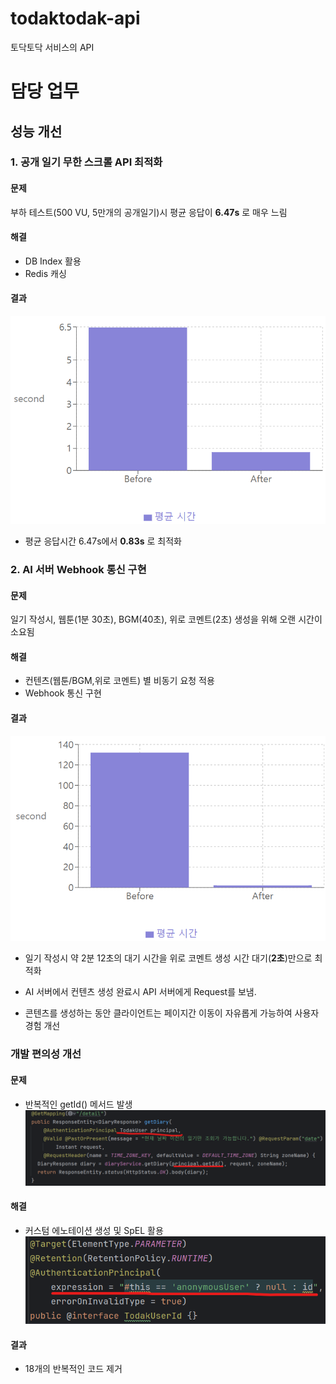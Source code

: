 # todaktodak-api

토닥토닥 서비스의 API

# 담당 업무

## 성능 개선

### 1. 공개 일기 무한 스크롤 API  최적화

#### 문제

부하 테스트(500 VU, 5만개의 공개일기)시 평균 응답이 __6.47s__ 로 매우 느림

#### 해결

- DB Index 활용
- Redis 캐싱

#### 결과

![img.png](img.png)

- 평균 응답시간 6.47s에서 __0.83s__ 로 최적화

### 2. AI 서버 Webhook 통신 구현

#### 문제

일기 작성시, 웹툰(1분 30초), BGM(40초), 위로 코멘트(2초) 생성을 위해 오랜 시간이 소요됨

#### 해결

- 컨텐츠(웹툰/BGM,위로 코멘트) 별 비동기 요청 적용
- Webhook 통신 구현

#### 결과

![img_1.png](img_1.png)

- 일기 작성시 약 2분 12초의 대기 시간을 위로 코멘트 생성 시간 대기(__2초__)만으로 최적화
- AI 서버에서 컨텐츠 생성 완료시 API 서버에게 Request를 보냄.

- 콘텐츠를 생성하는 동안 클라이언트는 페이지간 이동이 자유롭게 가능하여 사용자 경험 개선

### 개발 편의성 개선

#### 문제

- 반복적인 getId() 메서드 발생
  ![img_3.png](img_3.png)

#### 해결

- 커스텀 에노테이션 생성 및 SpEL 활용
  ![img_5.png](img_5.png)

#### 결과

- 18개의 반복적인 코드 제거